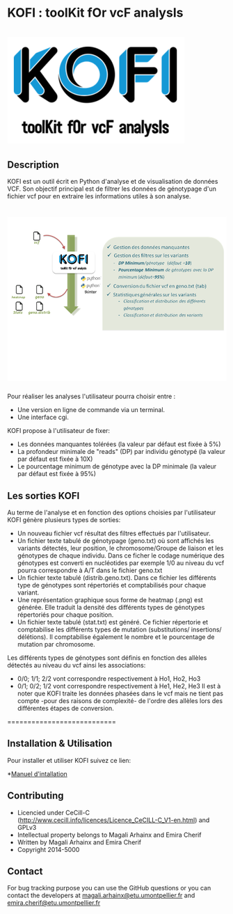 # KOFI : toolKit fOr vcF analysIs

![](images/kofilogo1.PNG)
==========================

## Description

KOFI est un outil écrit en Python d'analyse et de visualisation de données VCF. Son objectif principal est de filtrer les données de génotypage d'un fichier vcf pour en extraire les informations utiles à son analyse. 

![](images/kofiOverview.png)
=============================
Pour réaliser les analyses l'utilisateur pourra choisir entre :  
- Une version en ligne de commande via un terminal.
- Une interface cgi. 

KOFI propose à l'utilisateur de fixer:
- Les données manquantes tolérées (la valeur par défaut est fixée à 5%)
- La profondeur minimale de "reads" (DP) par individu génotypé (la valeur par défaut est fixée à 10X)
- Le pourcentage minimum de génotype avec la DP minimale (la valeur par défaut est fixée à 95%)


## Les sorties KOFI

Au terme de l'analyse et en fonction des options choisies par l'utilisateur KOFI génère plusieurs types de sorties:
- Un nouveau fichier vcf résultat des filtres effectués par l'utilisateur.
- Un fichier texte tabulé de génotypage (geno.txt) où sont affichés les variants détectés, leur position, le chromosome/Groupe de liaison et les génotypes de chaque individu. Dans ce ficher le codage numérique des génotypes est converti en nucléotides par exemple 1/0 au niveau du vcf pourra correspondre à A/T dans le fichier geno.txt
- Un fichier texte tabulé (distrib.geno.txt). Dans ce fichier les différents type de génotypes sont répertoriés et comptabilisés pour chaque variant. 
- Une représentation graphique sous forme de heatmap (.png) est générée. Elle traduit la densité des différents types de génotypes répertoriés pour chaque position.
- Un fichier texte tabulé (stat.txt) est généré. Ce fichier répertorie et comptabilise les différents types de mutation (substitutions/ insertions/ délétions). Il comptabilise également le nombre et le pourcentage de mutation par chromosome.  

Les différents types de génotypes sont définis en fonction des allèles détectés au niveau du vcf ainsi les associations:
- 0/0; 1/1; 2/2 vont correspondre respectivement à Ho1, Ho2, Ho3
- 0/1; 0/2; 1/2 vont correspondre respectivement à He1, He2, He3
Il est à noter que KOFI traite les données phasées dans le vcf mais ne tient pas compte -pour des raisons de complexité- de l'ordre des allèles lors des différentes étapes de conversion.


===========================

## Installation & Utilisation
Pour installer et utiliser KOFI suivez ce lien:

*[Manuel d'intallation](https://github.com/emiracherif/VCF-project/blob/master/INSTALL.md)

## Contributing

* Licencied under CeCill-C (http://www.cecill.info/licences/Licence_CeCILL-C_V1-en.html) and GPLv3 
* Intellectual property belongs to Magali Arhainx and  Emira Cherif 
* Written by Magali Arhainx and  Emira Cherif
* Copyright 2014-5000

## Contact 

For bug tracking purpose you can use the GitHub questions or you can contact the developers at
magali.arhainx@etu.umontpellier.fr and emira.cherif@etu.umontpellier.fr
